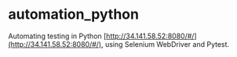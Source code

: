 # automation_python
 
Automating testing in Python [http://34.141.58.52:8080/#/](http://34.141.58.52:8080/#/), using Selenium WebDriver and Pytest.
